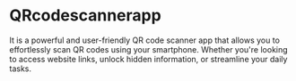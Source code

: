 # QRcodescannerapp
It is a powerful and user-friendly QR code scanner app that allows you to effortlessly scan QR codes using your smartphone. Whether you're looking to access website links, unlock hidden information, or streamline your daily tasks.

